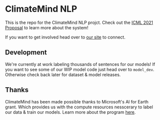 # ClimateMind NLP

This is the repo for the ClimateMind NLP projct. Check out the [ICML 2021 Proposal](https://www.climatechange.ai/papers/icml2021/65) to learn more about the system!

If you want to get involved head over to [our site](https://climatemind.org/#get-involved) to connect.

## Development

We're currently at work labeling thousands of sentences for our models! If you want to see some of our WIP model code just head over to `model_dev`. Otherwise check back later for dataset & model releases.

## Thanks

ClimateMind has been made possible thanks to Microsoft's AI for Earth grant. Which provides us with the compute resources nesscerary to label our data & train our models. Learn more about the program [here](https://www.microsoft.com/en-us/ai/ai-for-earth).


